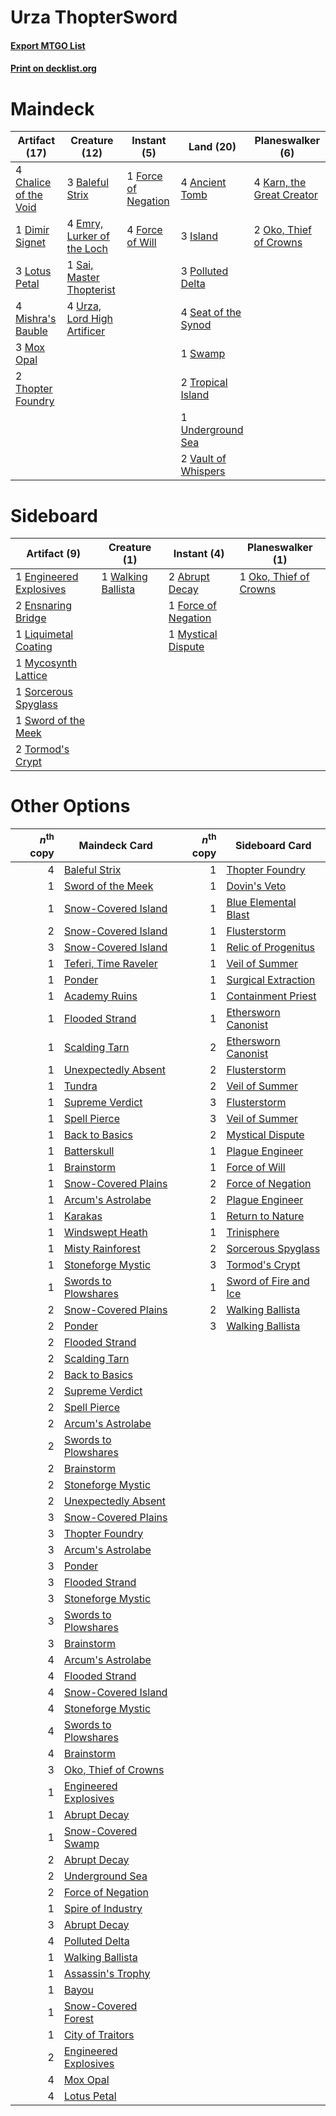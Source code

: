 # Urza ThopterSword

#### [Export MTGO List](../collection/Urza%20ThopterSword/Urza%20ThopterSword.txt)
#### [Print on decklist.org](http://decklist.org/?deckmain=4%09Ancient%20Tomb%0A3%09Baleful%20Strix%0A4%09Chalice%20of%20the%20Void%0A1%09Dimir%20Signet%0A4%09Emry,%20Lurker%20of%20the%20Loch%0A1%09Force%20of%20Negation%0A4%09Force%20of%20Will%0A3%09Island%0A4%09Karn,%20the%20Great%20Creator%0A3%09Lotus%20Petal%0A4%09Mishra's%20Bauble%0A3%09Mox%20Opal%0A2%09Oko,%20Thief%20of%20Crowns%0A3%09Polluted%20Delta%0A1%09Sai,%20Master%20Thopterist%0A4%09Seat%20of%20the%20Synod%0A1%09Swamp%0A2%09Thopter%20Foundry%0A2%09Tropical%20Island%0A1%09Underground%20Sea%0A4%09Urza,%20Lord%20High%20Artificer%0A2%09Vault%20of%20Whispers&deckside=2%09Abrupt%20Decay%0A1%09Engineered%20Explosives%0A2%09Ensnaring%20Bridge%0A1%09Force%20of%20Negation%0A1%09Liquimetal%20Coating%0A1%09Mycosynth%20Lattice%0A1%09Mystical%20Dispute%0A1%09Oko,%20Thief%20of%20Crowns%0A1%09Sorcerous%20Spyglass%0A1%09Sword%20of%20the%20Meek%0A2%09Tormod's%20Crypt%0A1%09Walking%20Ballista)
# Maindeck

|                                         Artifact (17)                                          |                                            Creature (12)                                             |                                         Instant (5)                                          |                                          Land (20)                                           |                                          Planeswalker (6)                                          |
|------------------------------------------------------------------------------------------------|------------------------------------------------------------------------------------------------------|----------------------------------------------------------------------------------------------|----------------------------------------------------------------------------------------------|----------------------------------------------------------------------------------------------------|
|4 [Chalice of the Void](http://gatherer.wizards.com/Pages/Card/Details.aspx?multiverseid=442211)|3 [Baleful Strix](http://gatherer.wizards.com/Pages/Card/Details.aspx?multiverseid=376260)            |1 [Force of Negation](http://gatherer.wizards.com/Pages/Card/Details.aspx?multiverseid=464001)|4 [Ancient Tomb](http://gatherer.wizards.com/Pages/Card/Details.aspx?multiverseid=409567)     |4 [Karn, the Great Creator](http://gatherer.wizards.com/Pages/Card/Details.aspx?multiverseid=460928)|
|1 [Dimir Signet](http://gatherer.wizards.com/Pages/Card/Details.aspx?multiverseid=220548)       |4 [Emry, Lurker of the Loch](http://gatherer.wizards.com/Pages/Card/Details.aspx?multiverseid=473005) |4 [Force of Will](http://gatherer.wizards.com/Pages/Card/Details.aspx?multiverseid=3107)      |3 [Island](http://gatherer.wizards.com/Pages/Card/Details.aspx?multiverseid=439857)           |2 [Oko, Thief of Crowns](http://gatherer.wizards.com/Pages/Card/Details.aspx?multiverseid=473159)   |
|3 [Lotus Petal](http://gatherer.wizards.com/Pages/Card/Details.aspx?multiverseid=420602)        |1 [Sai, Master Thopterist](http://gatherer.wizards.com/Pages/Card/Details.aspx?multiverseid=447205)   |                                                                                              |3 [Polluted Delta](http://gatherer.wizards.com/Pages/Card/Details.aspx?multiverseid=405104)   |                                                                                                    |
|4 [Mishra's Bauble](http://gatherer.wizards.com/Pages/Card/Details.aspx?multiverseid=122122)    |4 [Urza, Lord High Artificer](http://gatherer.wizards.com/Pages/Card/Details.aspx?multiverseid=464024)|                                                                                              |4 [Seat of the Synod](http://gatherer.wizards.com/Pages/Card/Details.aspx?multiverseid=420940)|                                                                                                    |
|3 [Mox Opal](http://gatherer.wizards.com/Pages/Card/Details.aspx?multiverseid=397719)           |                                                                                                      |                                                                                              |1 [Swamp](http://gatherer.wizards.com/Pages/Card/Details.aspx?multiverseid=439858)            |                                                                                                    |
|2 [Thopter Foundry](http://gatherer.wizards.com/Pages/Card/Details.aspx?multiverseid=183017)    |                                                                                                      |                                                                                              |2 [Tropical Island](http://gatherer.wizards.com/Pages/Card/Details.aspx?multiverseid=884)     |                                                                                                    |
|                                                                                                |                                                                                                      |                                                                                              |1 [Underground Sea](http://gatherer.wizards.com/Pages/Card/Details.aspx?multiverseid=886)     |                                                                                                    |
|                                                                                                |                                                                                                      |                                                                                              |2 [Vault of Whispers](http://gatherer.wizards.com/Pages/Card/Details.aspx?multiverseid=205313)|                                                                                                    |


# Sideboard

|                                          Artifact (9)                                           |                                        Creature (1)                                         |                                         Instant (4)                                          |                                        Planeswalker (1)                                         |
|-------------------------------------------------------------------------------------------------|---------------------------------------------------------------------------------------------|----------------------------------------------------------------------------------------------|-------------------------------------------------------------------------------------------------|
|1 [Engineered Explosives](http://gatherer.wizards.com/Pages/Card/Details.aspx?multiverseid=50139)|1 [Walking Ballista](http://gatherer.wizards.com/Pages/Card/Details.aspx?multiverseid=423848)|2 [Abrupt Decay](http://gatherer.wizards.com/Pages/Card/Details.aspx?multiverseid=456061)     |1 [Oko, Thief of Crowns](http://gatherer.wizards.com/Pages/Card/Details.aspx?multiverseid=473159)|
|2 [Ensnaring Bridge](http://gatherer.wizards.com/Pages/Card/Details.aspx?multiverseid=15866)     |                                                                                             |1 [Force of Negation](http://gatherer.wizards.com/Pages/Card/Details.aspx?multiverseid=464001)|                                                                                                 |
|1 [Liquimetal Coating](http://gatherer.wizards.com/Pages/Card/Details.aspx?multiverseid=389578)  |                                                                                             |1 [Mystical Dispute](http://gatherer.wizards.com/Pages/Card/Details.aspx?multiverseid=473020) |                                                                                                 |
|1 [Mycosynth Lattice](http://gatherer.wizards.com/Pages/Card/Details.aspx?multiverseid=446209)   |                                                                                             |                                                                                              |                                                                                                 |
|1 [Sorcerous Spyglass](http://gatherer.wizards.com/Pages/Card/Details.aspx?multiverseid=435407)  |                                                                                             |                                                                                              |                                                                                                 |
|1 [Sword of the Meek](http://gatherer.wizards.com/Pages/Card/Details.aspx?multiverseid=126215)   |                                                                                             |                                                                                              |                                                                                                 |
|2 [Tormod's Crypt](http://gatherer.wizards.com/Pages/Card/Details.aspx?multiverseid=389723)      |                                                                                             |                                                                                              |                                                                                                 |


# Other Options

|*n*<sup>th</sup> copy|                                         Maindeck Card                                         |*n*<sup>th</sup> copy|                                        Sideboard Card                                         |
|--------------------:|-----------------------------------------------------------------------------------------------|--------------------:|-----------------------------------------------------------------------------------------------|
|                    4|[Baleful Strix](http://gatherer.wizards.com/Pages/Card/Details.aspx?multiverseid=376260)       |                    1|[Thopter Foundry](http://gatherer.wizards.com/Pages/Card/Details.aspx?multiverseid=183017)     |
|                    1|[Sword of the Meek](http://gatherer.wizards.com/Pages/Card/Details.aspx?multiverseid=126215)   |                    1|[Dovin's Veto](http://gatherer.wizards.com/Pages/Card/Details.aspx?multiverseid=461120)        |
|                    1|[Snow-Covered Island](http://gatherer.wizards.com/Pages/Card/Details.aspx?multiverseid=121130) |                    1|[Blue Elemental Blast](http://gatherer.wizards.com/Pages/Card/Details.aspx?multiverseid=694)   |
|                    2|[Snow-Covered Island](http://gatherer.wizards.com/Pages/Card/Details.aspx?multiverseid=121130) |                    1|[Flusterstorm](http://gatherer.wizards.com/Pages/Card/Details.aspx?multiverseid=228255)        |
|                    3|[Snow-Covered Island](http://gatherer.wizards.com/Pages/Card/Details.aspx?multiverseid=121130) |                    1|[Relic of Progenitus](http://gatherer.wizards.com/Pages/Card/Details.aspx?multiverseid=174824) |
|                    1|[Teferi, Time Raveler](http://gatherer.wizards.com/Pages/Card/Details.aspx?multiverseid=461148)|                    1|[Veil of Summer](http://gatherer.wizards.com/Pages/Card/Details.aspx?multiverseid=466952)      |
|                    1|[Ponder](http://gatherer.wizards.com/Pages/Card/Details.aspx?multiverseid=451051)              |                    1|[Surgical Extraction](http://gatherer.wizards.com/Pages/Card/Details.aspx?multiverseid=397706) |
|                    1|[Academy Ruins](http://gatherer.wizards.com/Pages/Card/Details.aspx?multiverseid=370424)       |                    1|[Containment Priest](http://gatherer.wizards.com/Pages/Card/Details.aspx?multiverseid=389470)  |
|                    1|[Flooded Strand](http://gatherer.wizards.com/Pages/Card/Details.aspx?multiverseid=405098)      |                    1|[Ethersworn Canonist](http://gatherer.wizards.com/Pages/Card/Details.aspx?multiverseid=174931) |
|                    1|[Scalding Tarn](http://gatherer.wizards.com/Pages/Card/Details.aspx?multiverseid=405107)       |                    2|[Ethersworn Canonist](http://gatherer.wizards.com/Pages/Card/Details.aspx?multiverseid=174931) |
|                    1|[Unexpectedly Absent](http://gatherer.wizards.com/Pages/Card/Details.aspx?multiverseid=376563) |                    2|[Flusterstorm](http://gatherer.wizards.com/Pages/Card/Details.aspx?multiverseid=228255)        |
|                    1|[Tundra](http://gatherer.wizards.com/Pages/Card/Details.aspx?multiverseid=885)                 |                    2|[Veil of Summer](http://gatherer.wizards.com/Pages/Card/Details.aspx?multiverseid=466952)      |
|                    1|[Supreme Verdict](http://gatherer.wizards.com/Pages/Card/Details.aspx?multiverseid=438776)     |                    3|[Flusterstorm](http://gatherer.wizards.com/Pages/Card/Details.aspx?multiverseid=228255)        |
|                    1|[Spell Pierce](http://gatherer.wizards.com/Pages/Card/Details.aspx?multiverseid=425876)        |                    3|[Veil of Summer](http://gatherer.wizards.com/Pages/Card/Details.aspx?multiverseid=466952)      |
|                    1|[Back to Basics](http://gatherer.wizards.com/Pages/Card/Details.aspx?multiverseid=456642)      |                    2|[Mystical Dispute](http://gatherer.wizards.com/Pages/Card/Details.aspx?multiverseid=473020)    |
|                    1|[Batterskull](http://gatherer.wizards.com/Pages/Card/Details.aspx?multiverseid=233055)         |                    1|[Plague Engineer](http://gatherer.wizards.com/Pages/Card/Details.aspx?multiverseid=464049)     |
|                    1|[Brainstorm](http://gatherer.wizards.com/Pages/Card/Details.aspx?multiverseid=3897)            |                    1|[Force of Will](http://gatherer.wizards.com/Pages/Card/Details.aspx?multiverseid=3107)         |
|                    1|[Snow-Covered Plains](http://gatherer.wizards.com/Pages/Card/Details.aspx?multiverseid=121267) |                    2|[Force of Negation](http://gatherer.wizards.com/Pages/Card/Details.aspx?multiverseid=464001)   |
|                    1|[Arcum's Astrolabe](http://gatherer.wizards.com/Pages/Card/Details.aspx?multiverseid=464169)   |                    2|[Plague Engineer](http://gatherer.wizards.com/Pages/Card/Details.aspx?multiverseid=464049)     |
|                    1|[Karakas](http://gatherer.wizards.com/Pages/Card/Details.aspx?multiverseid=413782)             |                    1|[Return to Nature](http://gatherer.wizards.com/Pages/Card/Details.aspx?multiverseid=461102)    |
|                    1|[Windswept Heath](http://gatherer.wizards.com/Pages/Card/Details.aspx?multiverseid=405115)     |                    1|[Trinisphere](http://gatherer.wizards.com/Pages/Card/Details.aspx?multiverseid=43545)          |
|                    1|[Misty Rainforest](http://gatherer.wizards.com/Pages/Card/Details.aspx?multiverseid=405102)    |                    2|[Sorcerous Spyglass](http://gatherer.wizards.com/Pages/Card/Details.aspx?multiverseid=435407)  |
|                    1|[Stoneforge Mystic](http://gatherer.wizards.com/Pages/Card/Details.aspx?multiverseid=198383)   |                    3|[Tormod's Crypt](http://gatherer.wizards.com/Pages/Card/Details.aspx?multiverseid=389723)      |
|                    1|[Swords to Plowshares](http://gatherer.wizards.com/Pages/Card/Details.aspx?multiverseid=869)   |                    1|[Sword of Fire and Ice](http://gatherer.wizards.com/Pages/Card/Details.aspx?multiverseid=46429)|
|                    2|[Snow-Covered Plains](http://gatherer.wizards.com/Pages/Card/Details.aspx?multiverseid=121267) |                    2|[Walking Ballista](http://gatherer.wizards.com/Pages/Card/Details.aspx?multiverseid=423848)    |
|                    2|[Ponder](http://gatherer.wizards.com/Pages/Card/Details.aspx?multiverseid=451051)              |                    3|[Walking Ballista](http://gatherer.wizards.com/Pages/Card/Details.aspx?multiverseid=423848)    |
|                    2|[Flooded Strand](http://gatherer.wizards.com/Pages/Card/Details.aspx?multiverseid=405098)      |                     |                                                                                               |
|                    2|[Scalding Tarn](http://gatherer.wizards.com/Pages/Card/Details.aspx?multiverseid=405107)       |                     |                                                                                               |
|                    2|[Back to Basics](http://gatherer.wizards.com/Pages/Card/Details.aspx?multiverseid=456642)      |                     |                                                                                               |
|                    2|[Supreme Verdict](http://gatherer.wizards.com/Pages/Card/Details.aspx?multiverseid=438776)     |                     |                                                                                               |
|                    2|[Spell Pierce](http://gatherer.wizards.com/Pages/Card/Details.aspx?multiverseid=425876)        |                     |                                                                                               |
|                    2|[Arcum's Astrolabe](http://gatherer.wizards.com/Pages/Card/Details.aspx?multiverseid=464169)   |                     |                                                                                               |
|                    2|[Swords to Plowshares](http://gatherer.wizards.com/Pages/Card/Details.aspx?multiverseid=869)   |                     |                                                                                               |
|                    2|[Brainstorm](http://gatherer.wizards.com/Pages/Card/Details.aspx?multiverseid=3897)            |                     |                                                                                               |
|                    2|[Stoneforge Mystic](http://gatherer.wizards.com/Pages/Card/Details.aspx?multiverseid=198383)   |                     |                                                                                               |
|                    2|[Unexpectedly Absent](http://gatherer.wizards.com/Pages/Card/Details.aspx?multiverseid=376563) |                     |                                                                                               |
|                    3|[Snow-Covered Plains](http://gatherer.wizards.com/Pages/Card/Details.aspx?multiverseid=121267) |                     |                                                                                               |
|                    3|[Thopter Foundry](http://gatherer.wizards.com/Pages/Card/Details.aspx?multiverseid=183017)     |                     |                                                                                               |
|                    3|[Arcum's Astrolabe](http://gatherer.wizards.com/Pages/Card/Details.aspx?multiverseid=464169)   |                     |                                                                                               |
|                    3|[Ponder](http://gatherer.wizards.com/Pages/Card/Details.aspx?multiverseid=451051)              |                     |                                                                                               |
|                    3|[Flooded Strand](http://gatherer.wizards.com/Pages/Card/Details.aspx?multiverseid=405098)      |                     |                                                                                               |
|                    3|[Stoneforge Mystic](http://gatherer.wizards.com/Pages/Card/Details.aspx?multiverseid=198383)   |                     |                                                                                               |
|                    3|[Swords to Plowshares](http://gatherer.wizards.com/Pages/Card/Details.aspx?multiverseid=869)   |                     |                                                                                               |
|                    3|[Brainstorm](http://gatherer.wizards.com/Pages/Card/Details.aspx?multiverseid=3897)            |                     |                                                                                               |
|                    4|[Arcum's Astrolabe](http://gatherer.wizards.com/Pages/Card/Details.aspx?multiverseid=464169)   |                     |                                                                                               |
|                    4|[Flooded Strand](http://gatherer.wizards.com/Pages/Card/Details.aspx?multiverseid=405098)      |                     |                                                                                               |
|                    4|[Snow-Covered Island](http://gatherer.wizards.com/Pages/Card/Details.aspx?multiverseid=121130) |                     |                                                                                               |
|                    4|[Stoneforge Mystic](http://gatherer.wizards.com/Pages/Card/Details.aspx?multiverseid=198383)   |                     |                                                                                               |
|                    4|[Swords to Plowshares](http://gatherer.wizards.com/Pages/Card/Details.aspx?multiverseid=869)   |                     |                                                                                               |
|                    4|[Brainstorm](http://gatherer.wizards.com/Pages/Card/Details.aspx?multiverseid=3897)            |                     |                                                                                               |
|                    3|[Oko, Thief of Crowns](http://gatherer.wizards.com/Pages/Card/Details.aspx?multiverseid=473159)|                     |                                                                                               |
|                    1|[Engineered Explosives](http://gatherer.wizards.com/Pages/Card/Details.aspx?multiverseid=50139)|                     |                                                                                               |
|                    1|[Abrupt Decay](http://gatherer.wizards.com/Pages/Card/Details.aspx?multiverseid=456061)        |                     |                                                                                               |
|                    1|[Snow-Covered Swamp](http://gatherer.wizards.com/Pages/Card/Details.aspx?multiverseid=121256)  |                     |                                                                                               |
|                    2|[Abrupt Decay](http://gatherer.wizards.com/Pages/Card/Details.aspx?multiverseid=456061)        |                     |                                                                                               |
|                    2|[Underground Sea](http://gatherer.wizards.com/Pages/Card/Details.aspx?multiverseid=886)        |                     |                                                                                               |
|                    2|[Force of Negation](http://gatherer.wizards.com/Pages/Card/Details.aspx?multiverseid=464001)   |                     |                                                                                               |
|                    1|[Spire of Industry](http://gatherer.wizards.com/Pages/Card/Details.aspx?multiverseid=423851)   |                     |                                                                                               |
|                    3|[Abrupt Decay](http://gatherer.wizards.com/Pages/Card/Details.aspx?multiverseid=456061)        |                     |                                                                                               |
|                    4|[Polluted Delta](http://gatherer.wizards.com/Pages/Card/Details.aspx?multiverseid=405104)      |                     |                                                                                               |
|                    1|[Walking Ballista](http://gatherer.wizards.com/Pages/Card/Details.aspx?multiverseid=423848)    |                     |                                                                                               |
|                    1|[Assassin's Trophy](http://gatherer.wizards.com/Pages/Card/Details.aspx?multiverseid=452902)   |                     |                                                                                               |
|                    1|[Bayou](http://gatherer.wizards.com/Pages/Card/Details.aspx?multiverseid=879)                  |                     |                                                                                               |
|                    1|[Snow-Covered Forest](http://gatherer.wizards.com/Pages/Card/Details.aspx?multiverseid=121192) |                     |                                                                                               |
|                    1|[City of Traitors](http://gatherer.wizards.com/Pages/Card/Details.aspx?multiverseid=6168)      |                     |                                                                                               |
|                    2|[Engineered Explosives](http://gatherer.wizards.com/Pages/Card/Details.aspx?multiverseid=50139)|                     |                                                                                               |
|                    4|[Mox Opal](http://gatherer.wizards.com/Pages/Card/Details.aspx?multiverseid=397719)            |                     |                                                                                               |
|                    4|[Lotus Petal](http://gatherer.wizards.com/Pages/Card/Details.aspx?multiverseid=420602)         |                     |                                                                                               |

